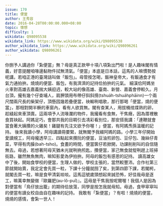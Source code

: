 ```yaml
---
issue: 170
title: 便當
author: 王秀容
date: 2016-04-28T00:00:00.000+08:00
topic: 懷想
difficulty: 1
wikidata: Q98095538
wikidata_link: https://www.wikidata.org/wiki/Q98095538
author_wikidata_link: https://www.wikidata.org/wiki/Q98096261
author_wikidata: Q98096261
---
```

你捌予人講過你「紮便當」無？毋是真正款甲十項八項紮出門啦！是人趣味閣有情義，好意提醒咱喙邊黏物件拭無清氣。「便當」本底是日本話，這馬的人嘛慣勢按呢講，若咱正港的臺灣話叫做「飯包」。毋管按怎喝，飯神皇帝大，有飯通食才有氣力通拍拚。燒燒的便當、飯包，有我濟濟的記持佮拍拚的元氣。
細漢佮阿媽坐火車對高雄去嘉義揣大姨𨑨迌，較大站的像高雄、臺南、新營、嘉義會停較久。月台頂，攏有幾个仔查埔人，肩胛頭用布帶仔斜斜揹(tshua̍h-tshua̍hphāinn)一个兩尺闊兩尺長的柴架仔，頂懸囥幾若疊便當，袂輸咧唱歌，那行那喝「便當，燒的便當」，那相對開半橛的車窗內，看有人欲買無。閣有查某人，用拔桶捾煠熟的卵，趁縫起來車頂賣。這兩項予人流喙瀾的物件，我攏看有食無，干焦癮，因為厝裡散食買袂起。阿媽足巧，會那共我的目睭引去凊彩看別位，那安搭我講：「連鞭就會當食著大姨攢的火雞矣！雞腿有先注文欲予你喔！」便當，有阿媽𤆬孫溫暖的記持。
後來我讀小學，阿母講讀冊要緊，就無閣予我綴阿媽的路。小學三年仔開始愛讀規工，阿母攏透早三、四點起來攢阮的便當，豆油煎卵包、豆仔包、幾絲仔青菜，罕得有肉臊(bah-tsho)。食畫的時間，便當篋仔若掀開，功課削削叫的自信隨無去。毋過，若想著阿母天猶未光就咧抐煎匙，攢便當，家己無食就傱咧趕上班掃街路，雖然無魚無肉，嘛知影愛為伊拍拚。阿母的飯包有感恩的記持。
讀高雄女中了後，開始食學校的便當，生理人做的，學校主張的，當然較豐沛。合作社第三節就開始賣，我定定會先買一粒，下課十分鐘就囫了矣，到第四節下課，若閣枵，就閣去買一粒，嘛是食甲清氣啖啖。這馬這號歲頭想起來誠恐怖，好佳哉毋是逐工，嘛萬幸無變做『歐羅肥(au-lô-puî)』。這毋是干焦我按呢爾喔！我個人是因為對便當有「鳥仔放出籠」的期待佮放蕩，同學是按怎我就毋知。毋過，食甲窣窣叫的便當有讀女校自由自在趣味的記持。
我敢有「紮便當」？有啦！燒燒的便當，燒燒的感情，會紮一世人！